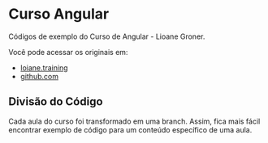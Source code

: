 # Curso Angular

Códigos de exemplo do Curso de Angular - Lioane Groner.

Você pode acessar os originais em:

- [loiane.training](https://loiane.training/curso/angular)
- [github.com](https://github.com/loiane/curso-angular)

## Divisão do Código

Cada aula do curso foi transformado em uma branch. Assim, fica mais fácil encontrar exemplo de código para um conteúdo específico de uma aula.

